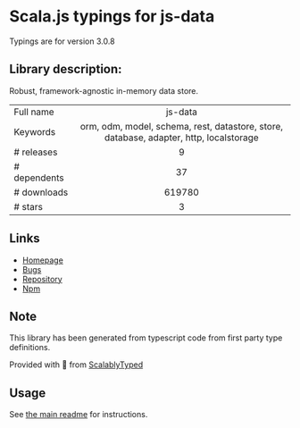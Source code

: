 
# Scala.js typings for js-data

Typings are for version 3.0.8

## Library description:
Robust, framework-agnostic in-memory data store.

|                    |                 |
| ------------------ | :-------------: |
| Full name          | js-data |
| Keywords           | orm, odm, model, schema, rest, datastore, store, database, adapter, http, localstorage |
| # releases         | 9 |
| # dependents       | 37 |
| # downloads        | 619780 |
| # stars            | 3 |

## Links
- [Homepage](http://www.js-data.io)
- [Bugs](https://github.com/js-data/js-data/issues)
- [Repository](https://github.com/js-data/js-data)
- [Npm](https://www.npmjs.com/package/js-data)
    


## Note
This library has been generated from typescript code from first party type definitions.

Provided with :purple_heart: from [ScalablyTyped](https://github.com/oyvindberg/ScalablyTyped)

## Usage
See [the main readme](../../readme.md) for instructions.


